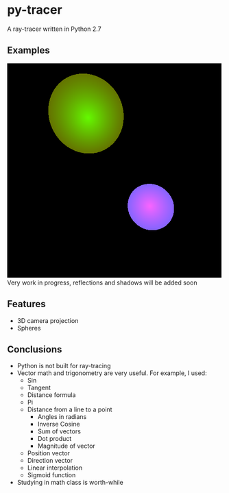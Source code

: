 # py-tracer
A ray-tracer written in Python 2.7

## Examples

![Image Could Not Load.](/frame.png "Some Simple Spheres")  
Very work in progress, reflections and shadows will be added soon

## Features

- 3D camera projection
- Spheres

## Conclusions

- Python is not built for ray-tracing
- Vector math and trigonometry are very useful.  For example, I used:
  - Sin
  - Tangent
  - Distance formula
  - Pi
  - Distance from a line to a point
    - Angles in radians
    - Inverse Cosine
    - Sum of vectors
    - Dot product
    - Magnitude of vector
  - Position vector
  - Direction vector
  - Linear interpolation
  - Sigmoid function
- Studying in math class is worth-while

